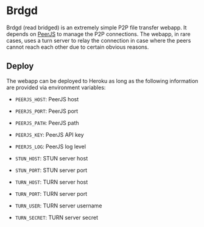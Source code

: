 # Brdgd

Brdgd (read bridged) is an extremely simple P2P file transfer webapp. It depends on [PeerJS](http://peerjs.com) to manage the P2P connections. The webapp, in rare cases, uses a turn server to relay the connection in case where the peers cannot reach each other due to certain obvious reasons.

## Deploy

The webapp can be deployed to Heroku as long as the following information are provided via environment variables:

- `PEERJS_HOST`: PeerJS host

- `PEERJS_PORT`: PeerJS port

- `PEERJS_PATH`: PeerJS path

- `PEERJS_KEY`: PeerJS API key

- `PEERJS_LOG`: PeerJS log level

- `STUN_HOST`: STUN server host

- `STUN_PORT`: STUN server port

- `TURN_HOST`: TURN server host

- `TURN_PORT`: TURN server port

- `TURN_USER`: TURN server username

- `TURN_SECRET`: TURN server secret
